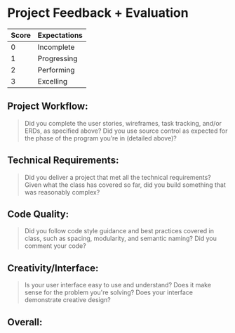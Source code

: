 # Project Feedback + Evaluation

| Score | Expectations |
| --- | --- |
| 0 | Incomplete |
| 1 | Progressing |
| 2 | Performing |
| 3 | Excelling |

## Project Workflow:

> Did you complete the user stories, wireframes, task tracking, and/or ERDs, as specified above? Did you use source control as expected for the phase of the program you’re in (detailed above)?

## Technical Requirements:

> Did you deliver a project that met all the technical requirements? Given what the class has covered so far, did you build something that was reasonably complex?

## Code Quality:

> Did you follow code style guidance and best practices covered in class, such as spacing, modularity, and semantic naming? Did you comment your code?

## Creativity/Interface:

> Is your user interface easy to use and understand? Does it make sense for the problem you're solving? Does your interface demonstrate creative design?

## Overall:
